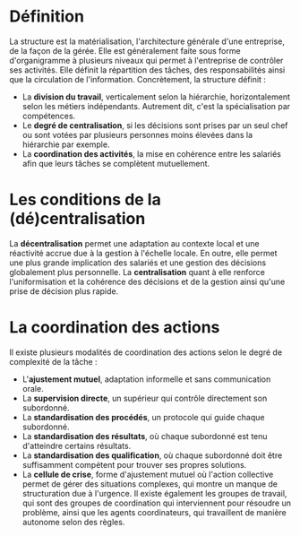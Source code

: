 # Définition
La structure est la matérialisation, l'architecture générale d'une entreprise, de la façon de la gérée. Elle est généralement faite sous forme d'organigramme à plusieurs niveaux qui permet à l'entreprise de contrôler ses activités. Elle définit la répartition des tâches, des responsabilités ainsi que la circulation de l'information. Concrètement, la structure définit :
- La **division du travail**, verticalement selon la hiérarchie, horizontalement selon les métiers indépendants. Autrement dit, c'est la spécialisation par compétences.
- Le **degré de centralisation**, si les décisions sont prises par un seul chef ou sont votées par plusieurs personnes moins élevées dans la hiérarchie par exemple.
- La **coordination des activités**, la mise en cohérence entre les salariés afin que leurs tâches se complètent mutuellement.
# Les conditions de la (dé)centralisation
La **décentralisation** permet une adaptation au contexte local et une réactivité accrue due à la gestion à l'échelle locale. En outre, elle permet une plus grande implication des salariés et une gestion des décisions globalement plus personnelle.
La **centralisation** quant à elle renforce l'uniformisation et la cohérence des décisions et de la gestion ainsi qu'une prise de décision plus rapide.
# La coordination des actions
Il existe plusieurs modalités de coordination des actions selon le degré de complexité de la tâche :
- L'**ajustement mutuel**, adaptation informelle et sans communication orale.
- La **supervision directe**, un supérieur qui contrôle directement son subordonné. 
- La **standardisation des procédés**, un protocole qui guide chaque subordonné.
- La **standardisation des résultats**, où chaque subordonné est tenu d'atteindre certains résultats.
- La **standardisation des qualification**, où chaque subordonné doit être suffisamment compétent pour trouver ses propres solutions.
- La **cellule de crise**, forme d'ajustement mutuel où l'action collective permet de gérer des situations complexes, qui montre un manque de structuration due à l'urgence.
Il existe également les groupes de travail, qui sont des groupes de coordination qui interviennent pour résoudre un problème, ainsi que les agents coordinateurs, qui travaillent de manière autonome selon des règles. 